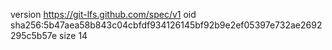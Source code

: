 version https://git-lfs.github.com/spec/v1
oid sha256:5b47aea58b843c04cbfdf934126145bf92b9e2ef05397e732ae2692295c5b57e
size 14
